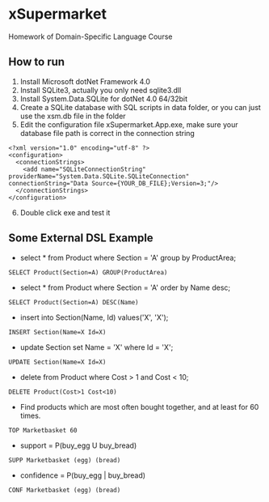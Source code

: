 xSupermarket
============

Homework of Domain-Specific Language Course

## How to run
1. Install Microsoft dotNet Framework 4.0
2. Install SQLite3, actually you only need sqlite3.dll
3. Install System.Data.SQLite for dotNet 4.0 64/32bit
4. Create a SQLite database with SQL scripts in data folder, or you can just use the xsm.db file in the folder
5. Edit the configuration file xSupermarket.App.exe, make sure your database file path is correct in the connection string
```  
<?xml version="1.0" encoding="utf-8" ?>  
<configuration>  
  <connectionStrings>  
    <add name="SQLiteConnectionString" providerName="System.Data.SQLite.SQLiteConnection" connectionString="Data Source={YOUR_DB_FILE};Version=3;"/>  
  </connectionStrings>  
</configuration>  
```  
6. Double click exe and test it  


## Some External DSL Example
- select * from Product where Section = 'A' group by ProductArea;  
```
SELECT Product(Section=A) GROUP(ProductArea) 
```  
- select * from Product where Section = 'A' order by Name desc;  
```
SELECT Product(Section=A) DESC(Name) 
```  
- insert into Section(Name, Id) values('X', 'X');  
```  
INSERT Section(Name=X Id=X)  
```  
- update Section set Name = 'X' where Id = 'X';  
```  
UPDATE Section(Name=X Id=X)  
```  
- delete from Product where Cost > 1 and Cost < 10;  
```  
DELETE Product(Cost>1 Cost<10)  
```  
- Find products which are most often bought together, and at least for 60 times.  
```  
TOP Marketbasket 60  
```  
- support = P(buy_egg U buy_bread)  
```  
SUPP Marketbasket (egg) (bread)  
```  
- confidence = P(buy_egg | buy_bread)  
```  
CONF Marketbasket (egg) (bread)  
```